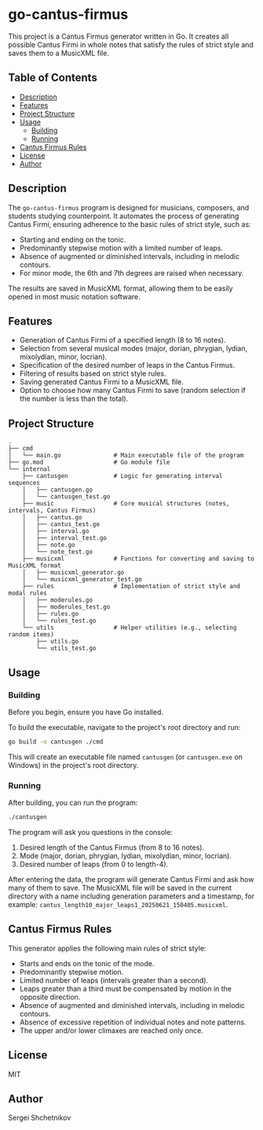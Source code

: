 # go-cantus-firmus

This project is a Cantus Firmus generator written in Go. It creates all possible Cantus Firmi in whole notes that satisfy the rules of strict style and saves them to a MusicXML file.

## Table of Contents
- [Description](#description)
- [Features](#features)
- [Project Structure](#project-structure)
- [Usage](#usage)
  - [Building](#building)
  - [Running](#running)
- [Cantus Firmus Rules](#cantus-firmus-rules)
- [License](#license)
- [Author](#author)

## Description

The `go-cantus-firmus` program is designed for musicians, composers, and students studying counterpoint. It automates the process of generating Cantus Firmi, ensuring adherence to the basic rules of strict style, such as:

- Starting and ending on the tonic.
- Predominantly stepwise motion with a limited number of leaps.
- Absence of augmented or diminished intervals, including in melodic contours.
- For minor mode, the 6th and 7th degrees are raised when necessary.

The results are saved in MusicXML format, allowing them to be easily opened in most music notation software.

## Features

- Generation of Cantus Firmi of a specified length (8 to 16 notes).
- Selection from several musical modes (major, dorian, phrygian, lydian, mixolydian, minor, locrian).
- Specification of the desired number of leaps in the Cantus Firmus.
- Filtering of results based on strict style rules.
- Saving generated Cantus Firmi to a MusicXML file.
- Option to choose how many Cantus Firmi to save (random selection if the number is less than the total).

## Project Structure

```
.
├── cmd
│   └── main.go               # Main executable file of the program
├── go.mod                    # Go module file
└── internal
    ├── cantusgen             # Logic for generating interval sequences
    │   ├── cantusgen.go
    │   └── cantusgen_test.go
    ├── music                 # Core musical structures (notes, intervals, Cantus Firmus)
    │   ├── cantus.go
    │   ├── cantus_test.go
    │   ├── interval.go
    │   ├── interval_test.go
    │   ├── note.go
    │   └── note_test.go
    ├── musicxml              # Functions for converting and saving to MusicXML format
    │   ├── musicxml_generator.go
    │   └── musicxml_generator_test.go
    ├── rules                 # Implementation of strict style and modal rules
    │   ├── moderules.go
    │   ├── moderules_test.go
    │   ├── rules.go
    │   └── rules_test.go
    └── utils                 # Helper utilities (e.g., selecting random items)
        ├── utils.go
        └── utils_test.go
```

## Usage

### Building

Before you begin, ensure you have Go installed.

To build the executable, navigate to the project's root directory and run:

```bash
go build -o cantusgen ./cmd
```

This will create an executable file named `cantusgen` (or `cantusgen.exe` on Windows) in the project's root directory.

### Running

After building, you can run the program:

```bash
./cantusgen
```

The program will ask you questions in the console:

1. Desired length of the Cantus Firmus (from 8 to 16 notes).
2. Mode (major, dorian, phrygian, lydian, mixolydian, minor, locrian).
3. Desired number of leaps (from 0 to length-4).

After entering the data, the program will generate Cantus Firmi and ask how many of them to save. The MusicXML file will be saved in the current directory with a name including generation parameters and a timestamp, for example: `cantus_length10_major_leaps1_20250621_150405.musicxml`.

## Cantus Firmus Rules

This generator applies the following main rules of strict style:

- Starts and ends on the tonic of the mode.
- Predominantly stepwise motion.
- Limited number of leaps (intervals greater than a second).
- Leaps greater than a third must be compensated by motion in the opposite direction.
- Absence of augmented and diminished intervals, including in melodic contours.
- Absence of excessive repetition of individual notes and note patterns.
- The upper and/or lower climaxes are reached only once.

## License

MIT

## Author

Sergei Shchetnikov